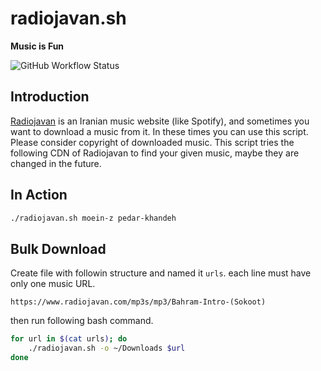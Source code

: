 # radiojavan.sh

**Music is Fun**

![GitHub Workflow Status](https://img.shields.io/github/actions/workflow/status/1995parham/radiojavan.sh/lint.yaml?label=lint&logo=github&style=flat-square&branch=main)

## Introduction

[Radiojavan](https://www.radiojavan.com/) is an Iranian music website (like Spotify), and sometimes you want
to download a music from it. In these times you can use this script. Please consider copyright of downloaded music.
This script tries the following CDN of Radiojavan to find your given music, maybe they are changed in the future.

## In Action

```bash
./radiojavan.sh moein-z pedar-khandeh
```

## Bulk Download

Create file with followin structure and named it `urls`. each line must have only one music URL.

```
https://www.radiojavan.com/mp3s/mp3/Bahram-Intro-(Sokoot)
```

then run following bash command.

```bash
for url in $(cat urls); do
    ./radiojavan.sh -o ~/Downloads $url
done
```
